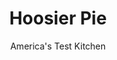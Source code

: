 ---
layout: ../../layouts/MarkdownPostLayout.astro
title: Hoosier Pie
author: America's Test Kitchen
pubDate: 2023-03-15
description: "This sweet, simple pie was missing consistency, but dont despair. We found it."
image_url: https://res.cloudinary.com/hksqkdlah/image/upload/ar_1:1,c_fill,dpr_2.0,f_auto,fl_lossy.progressive.strip_profile,g_faces:auto,q_auto:low,w_344/39465_sfs-hoosier-pie-16
tags: ["Desserts or Baked Goods","American","Dessert Pies","Cookbook Collection"]
calories: 
protein: 
carbohydrates: 
fats: 
fiber: 
ingredients: ["1 (9-inch), store-bought pie dough round","1 cup (7 ounces), sugar","1/4 cup, cornstarch","1/4 teaspoon, salt","3 cups, heavy cream","5 tablespoons, unsalted butter, cut into 5 pieces","1 tablespoon, vanilla extract",", ground nutmeg"]
serves: 10
time: "1¼ hours, plus 2 hours cooling and 2 hours chilling"
instructions: ["FOR THE CRUST: Adjust oven rack to lower-middle position and heat oven to 375 degrees. Roll dough into 12-inch circle on lightly floured counter. Loosely roll dough around rolling pin and gently unroll it onto 9-inch pie plate, letting excess dough hang over edge. Ease dough into plate by gently lifting edge of dough with your hand while pressing into plate bottom with your other hand.","Trim overhang to ½ inch beyond lip of plate. Tuck overhang under itself; folded edge should be flush with edge of plate. Crimp dough evenly around edge of plate using your fingers. Wrap dough-lined plate loosely in plastic wrap and freeze until dough is firm, about 15 minutes.","Line chilled pie shell with parchment paper or double layer of aluminum foil, covering edges to prevent burning, and fill with pie weights. Bake until edges are light golden brown, about 20 minutes, rotating plate halfway through baking. Remove parchment and weights and continue to bake until crust is golden brown, 7 to 11 minutes longer. Transfer plate to wire rack. (Pie shell needn't cool completely before proceeding.)","FOR THE FILLING: Whisk sugar, cornstarch, and salt together in large saucepan. Whisk in cream until combined. Add butter and cook over medium heat, whisking constantly, until mixture is thick and large bubbles appear at surface, 6 to 8 minutes. Continue to whisk 20 seconds longer. Off heat, whisk in vanilla. Pour custard into pie shell and smooth top with rubber spatula. Let cool completely, about 2 hours, then refrigerate until cold, about 2 hours. Garnish with nutmeg and serve."]
nutrition: undefined
notes: "The winner of our ready-made pie crusts tasting is Pillsbury Refrigerated Pie Crusts. We opt for store-bought pie crust in this recipe for convenience, but you can use any fully baked pie crust and proceed with the recipe from step 4."
---